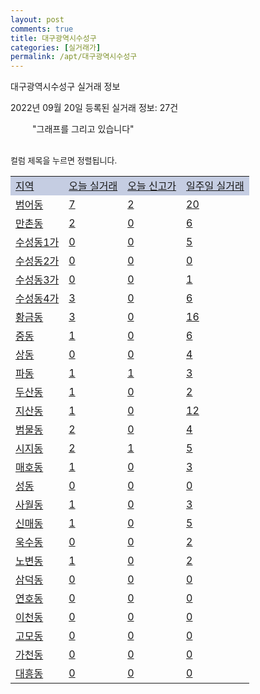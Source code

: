 ```yaml
---
layout: post
comments: true
title: 대구광역시수성구
categories: [실거래가]
permalink: /apt/대구광역시수성구
---
```


대구광역시수성구 실거래 정보

2022년 09월 20일 등록된 실거래 정보: 27건

<!--<script async src="https://pagead2.googlesyndication.com/pagead/js/adsbygoogle.js?client=ca-pub-3485438051770037"
 crossorigin="anonymous"></script>-->

<script type="text/javascript">
  google.charts.load('current', {'packages':['corechart']});
  google.charts.setOnLoadCallback(drawChart);

  function drawChart() {
    var data = google.visualization.arrayToDataTable([['거래일', '매매', '전월세', '전매'], ['21-01', 7, 6, 0], ['21-02', 0, 4, 0], ['21-03', 0, 2, 0], ['21-04', 0, 4, 0], ['21-05', 1, 0, 0], ['21-06', 0, 2, 0], ['21-07', 0, 38, 0], ['21-08', 80, 158, 0], ['21-09', 43, 113, 0], ['21-10', 140, 451, 0], ['21-11', 176, 363, 2], ['21-12', 118, 434, 1], ['22-01', 73, 418, 0], ['22-02', 74, 452, 0], ['22-03', 76, 330, 0], ['22-04', 107, 383, 0], ['22-05', 89, 422, 0], ['22-06', 74, 390, 1], ['22-07', 65, 393, 0], ['22-08', 61, 367, 0], ['22-09', 9, 96, 1]]);

    var options = {
      title: '최근 1년간 유형별 거래량 추이',
      legend: { position: 'bottom' }
    };

    setTimeout(function() {
        var chart = new google.visualization.LineChart(document.getElementById('columnchart_material'));
        chart.draw(data, (options));
        document.getElementById('loading').style.display = 'none';
        var dayLabel = (new Date()).getDay();
        if (dayLabel < 2) {
            sorttable.innerSortFunction.apply(document.getElementById('week'), []);
            sorttable.innerSortFunction.apply(document.getElementById('week'), []);        
        }
        else {
            sorttable.innerSortFunction.apply(document.getElementById('today'), []);
            sorttable.innerSortFunction.apply(document.getElementById('today'), []);
        }
    }, 200);

  }
</script>

<div id="loading" style="z-index:20; display: block; margin-left: 35px">"그래프를 그리고 있습니다"</div>
<div id="columnchart_material" style="width: 95%; margin-left: -35px; display: block"></div>
<!--<div style="width: 95%; margin-left: -35px; display: block">
      <script async src="https://pagead2.googlesyndication.com/pagead/js/adsbygoogle.js?client=ca-pub-3485438051770037"
          crossorigin="anonymous"></script>
      <ins class="adsbygoogle"
          style="display:block"
          data-ad-format="fluid"
          data-ad-layout-key="-fb+5w+4e-db+86"
          data-ad-client="ca-pub-3485438051770037"
          data-ad-slot="1827090281"></ins>
      <script>
          (adsbygoogle = window.adsbygoogle || []).push({});
      </script>
</div>-->
<br>

<font size='small' style='font-size: small;'>컬럼 제목을 누르면 정렬됩니다.</font>
<table class="sortable">
  <tr style='background-color: rgba(114, 132, 186,0.4);'>
    <td id="region"><a href="#">지역</a></td>
    <td id="today"><a href="#">오늘 실거래</a></td>
    <td id="today_new"><a href="#">오늘 신고가</a></td>
    <td id="week"><a href="#">일주일 실거래</a></td>
  </tr>

  
  <tr class="item">
    <td><a href="대구광역시수성구범어동">범어동</a></td>
    <td><a href="대구광역시수성구범어동">7</a></td>
    <td><a href="대구광역시수성구범어동">2</a></td>
    <td><a href="대구광역시수성구범어동">20</a></td>
  </tr>
    

  <tr class="item">
    <td><a href="대구광역시수성구만촌동">만촌동</a></td>
    <td><a href="대구광역시수성구만촌동">2</a></td>
    <td><a href="대구광역시수성구만촌동">0</a></td>
    <td><a href="대구광역시수성구만촌동">6</a></td>
  </tr>
    

  <tr class="item">
    <td><a href="대구광역시수성구수성동1가">수성동1가</a></td>
    <td><a href="대구광역시수성구수성동1가">0</a></td>
    <td><a href="대구광역시수성구수성동1가">0</a></td>
    <td><a href="대구광역시수성구수성동1가">5</a></td>
  </tr>
    

  <tr class="item">
    <td><a href="대구광역시수성구수성동2가">수성동2가</a></td>
    <td><a href="대구광역시수성구수성동2가">0</a></td>
    <td><a href="대구광역시수성구수성동2가">0</a></td>
    <td><a href="대구광역시수성구수성동2가">0</a></td>
  </tr>
    

  <tr class="item">
    <td><a href="대구광역시수성구수성동3가">수성동3가</a></td>
    <td><a href="대구광역시수성구수성동3가">0</a></td>
    <td><a href="대구광역시수성구수성동3가">0</a></td>
    <td><a href="대구광역시수성구수성동3가">1</a></td>
  </tr>
    

  <tr class="item">
    <td><a href="대구광역시수성구수성동4가">수성동4가</a></td>
    <td><a href="대구광역시수성구수성동4가">3</a></td>
    <td><a href="대구광역시수성구수성동4가">0</a></td>
    <td><a href="대구광역시수성구수성동4가">6</a></td>
  </tr>
    

  <tr class="item">
    <td><a href="대구광역시수성구황금동">황금동</a></td>
    <td><a href="대구광역시수성구황금동">3</a></td>
    <td><a href="대구광역시수성구황금동">0</a></td>
    <td><a href="대구광역시수성구황금동">16</a></td>
  </tr>
    

  <tr class="item">
    <td><a href="대구광역시수성구중동">중동</a></td>
    <td><a href="대구광역시수성구중동">1</a></td>
    <td><a href="대구광역시수성구중동">0</a></td>
    <td><a href="대구광역시수성구중동">6</a></td>
  </tr>
    

  <tr class="item">
    <td><a href="대구광역시수성구상동">상동</a></td>
    <td><a href="대구광역시수성구상동">0</a></td>
    <td><a href="대구광역시수성구상동">0</a></td>
    <td><a href="대구광역시수성구상동">4</a></td>
  </tr>
    

  <tr class="item">
    <td><a href="대구광역시수성구파동">파동</a></td>
    <td><a href="대구광역시수성구파동">1</a></td>
    <td><a href="대구광역시수성구파동">1</a></td>
    <td><a href="대구광역시수성구파동">3</a></td>
  </tr>
    

  <tr class="item">
    <td><a href="대구광역시수성구두산동">두산동</a></td>
    <td><a href="대구광역시수성구두산동">1</a></td>
    <td><a href="대구광역시수성구두산동">0</a></td>
    <td><a href="대구광역시수성구두산동">2</a></td>
  </tr>
    

  <tr class="item">
    <td><a href="대구광역시수성구지산동">지산동</a></td>
    <td><a href="대구광역시수성구지산동">1</a></td>
    <td><a href="대구광역시수성구지산동">0</a></td>
    <td><a href="대구광역시수성구지산동">12</a></td>
  </tr>
    

  <tr class="item">
    <td><a href="대구광역시수성구범물동">범물동</a></td>
    <td><a href="대구광역시수성구범물동">2</a></td>
    <td><a href="대구광역시수성구범물동">0</a></td>
    <td><a href="대구광역시수성구범물동">4</a></td>
  </tr>
    

  <tr class="item">
    <td><a href="대구광역시수성구시지동">시지동</a></td>
    <td><a href="대구광역시수성구시지동">2</a></td>
    <td><a href="대구광역시수성구시지동">1</a></td>
    <td><a href="대구광역시수성구시지동">5</a></td>
  </tr>
    

  <tr class="item">
    <td><a href="대구광역시수성구매호동">매호동</a></td>
    <td><a href="대구광역시수성구매호동">1</a></td>
    <td><a href="대구광역시수성구매호동">0</a></td>
    <td><a href="대구광역시수성구매호동">3</a></td>
  </tr>
    

  <tr class="item">
    <td><a href="대구광역시수성구성동">성동</a></td>
    <td><a href="대구광역시수성구성동">0</a></td>
    <td><a href="대구광역시수성구성동">0</a></td>
    <td><a href="대구광역시수성구성동">0</a></td>
  </tr>
    

  <tr class="item">
    <td><a href="대구광역시수성구사월동">사월동</a></td>
    <td><a href="대구광역시수성구사월동">1</a></td>
    <td><a href="대구광역시수성구사월동">0</a></td>
    <td><a href="대구광역시수성구사월동">3</a></td>
  </tr>
    

  <tr class="item">
    <td><a href="대구광역시수성구신매동">신매동</a></td>
    <td><a href="대구광역시수성구신매동">1</a></td>
    <td><a href="대구광역시수성구신매동">0</a></td>
    <td><a href="대구광역시수성구신매동">5</a></td>
  </tr>
    

  <tr class="item">
    <td><a href="대구광역시수성구욱수동">욱수동</a></td>
    <td><a href="대구광역시수성구욱수동">0</a></td>
    <td><a href="대구광역시수성구욱수동">0</a></td>
    <td><a href="대구광역시수성구욱수동">2</a></td>
  </tr>
    

  <tr class="item">
    <td><a href="대구광역시수성구노변동">노변동</a></td>
    <td><a href="대구광역시수성구노변동">1</a></td>
    <td><a href="대구광역시수성구노변동">0</a></td>
    <td><a href="대구광역시수성구노변동">2</a></td>
  </tr>
    

  <tr class="item">
    <td><a href="대구광역시수성구삼덕동">삼덕동</a></td>
    <td><a href="대구광역시수성구삼덕동">0</a></td>
    <td><a href="대구광역시수성구삼덕동">0</a></td>
    <td><a href="대구광역시수성구삼덕동">0</a></td>
  </tr>
    

  <tr class="item">
    <td><a href="대구광역시수성구연호동">연호동</a></td>
    <td><a href="대구광역시수성구연호동">0</a></td>
    <td><a href="대구광역시수성구연호동">0</a></td>
    <td><a href="대구광역시수성구연호동">0</a></td>
  </tr>
    

  <tr class="item">
    <td><a href="대구광역시수성구이천동">이천동</a></td>
    <td><a href="대구광역시수성구이천동">0</a></td>
    <td><a href="대구광역시수성구이천동">0</a></td>
    <td><a href="대구광역시수성구이천동">0</a></td>
  </tr>
    

  <tr class="item">
    <td><a href="대구광역시수성구고모동">고모동</a></td>
    <td><a href="대구광역시수성구고모동">0</a></td>
    <td><a href="대구광역시수성구고모동">0</a></td>
    <td><a href="대구광역시수성구고모동">0</a></td>
  </tr>
    

  <tr class="item">
    <td><a href="대구광역시수성구가천동">가천동</a></td>
    <td><a href="대구광역시수성구가천동">0</a></td>
    <td><a href="대구광역시수성구가천동">0</a></td>
    <td><a href="대구광역시수성구가천동">0</a></td>
  </tr>
    

  <tr class="item">
    <td><a href="대구광역시수성구대흥동">대흥동</a></td>
    <td><a href="대구광역시수성구대흥동">0</a></td>
    <td><a href="대구광역시수성구대흥동">0</a></td>
    <td><a href="대구광역시수성구대흥동">0</a></td>
  </tr>
    


</table>


    